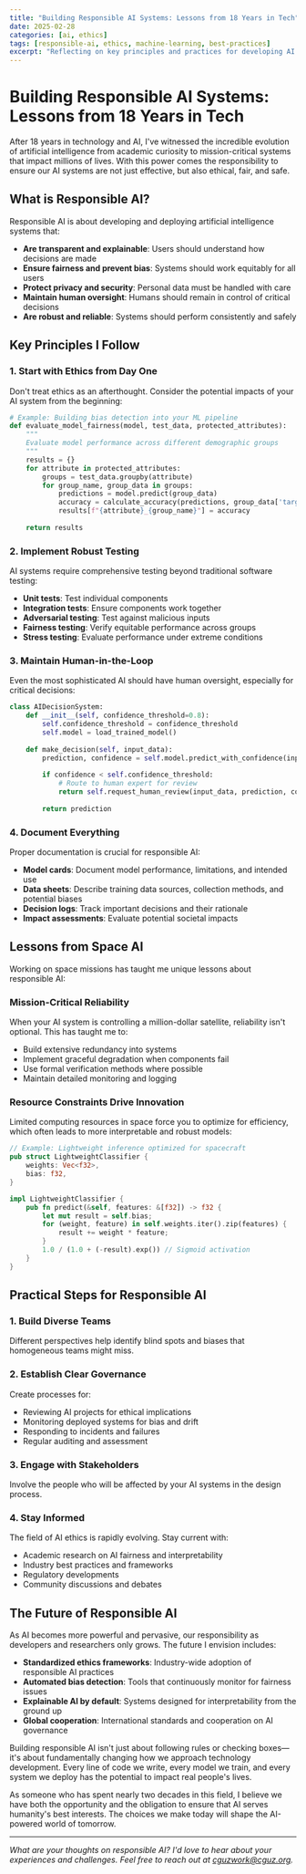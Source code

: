 ```yaml
---
title: "Building Responsible AI Systems: Lessons from 18 Years in Tech"
date: 2025-02-28
categories: [ai, ethics]
tags: [responsible-ai, ethics, machine-learning, best-practices]
excerpt: "Reflecting on key principles and practices for developing AI systems that are both powerful and responsible"
---
```


# Building Responsible AI Systems: Lessons from 18 Years in Tech

After 18 years in technology and AI, I've witnessed the incredible evolution of artificial intelligence from academic curiosity to mission-critical systems that impact millions of lives. With this power comes the responsibility to ensure our AI systems are not just effective, but also ethical, fair, and safe.

## What is Responsible AI?

Responsible AI is about developing and deploying artificial intelligence systems that:

- **Are transparent and explainable**: Users should understand how decisions are made
- **Ensure fairness and prevent bias**: Systems should work equitably for all users
- **Protect privacy and security**: Personal data must be handled with care
- **Maintain human oversight**: Humans should remain in control of critical decisions
- **Are robust and reliable**: Systems should perform consistently and safely

## Key Principles I Follow

### 1. Start with Ethics from Day One

Don't treat ethics as an afterthought. Consider the potential impacts of your AI system from the beginning:

```python
# Example: Building bias detection into your ML pipeline
def evaluate_model_fairness(model, test_data, protected_attributes):
    """
    Evaluate model performance across different demographic groups
    """
    results = {}
    for attribute in protected_attributes:
        groups = test_data.groupby(attribute)
        for group_name, group_data in groups:
            predictions = model.predict(group_data)
            accuracy = calculate_accuracy(predictions, group_data['target'])
            results[f"{attribute}_{group_name}"] = accuracy
    
    return results
```

### 2. Implement Robust Testing

AI systems require comprehensive testing beyond traditional software testing:

- **Unit tests**: Test individual components
- **Integration tests**: Ensure components work together
- **Adversarial testing**: Test against malicious inputs
- **Fairness testing**: Verify equitable performance across groups
- **Stress testing**: Evaluate performance under extreme conditions

### 3. Maintain Human-in-the-Loop

Even the most sophisticated AI should have human oversight, especially for critical decisions:

```python
class AIDecisionSystem:
    def __init__(self, confidence_threshold=0.8):
        self.confidence_threshold = confidence_threshold
        self.model = load_trained_model()
    
    def make_decision(self, input_data):
        prediction, confidence = self.model.predict_with_confidence(input_data)
        
        if confidence < self.confidence_threshold:
            # Route to human expert for review
            return self.request_human_review(input_data, prediction, confidence)
        
        return prediction
```

### 4. Document Everything

Proper documentation is crucial for responsible AI:

- **Model cards**: Document model performance, limitations, and intended use
- **Data sheets**: Describe training data sources, collection methods, and potential biases
- **Decision logs**: Track important decisions and their rationale
- **Impact assessments**: Evaluate potential societal impacts

## Lessons from Space AI

Working on space missions has taught me unique lessons about responsible AI:

### Mission-Critical Reliability

When your AI system is controlling a million-dollar satellite, reliability isn't optional. This has taught me to:

- Build extensive redundancy into systems
- Implement graceful degradation when components fail
- Use formal verification methods where possible
- Maintain detailed monitoring and logging

### Resource Constraints Drive Innovation

Limited computing resources in space force you to optimize for efficiency, which often leads to more interpretable and robust models:

```rust
// Example: Lightweight inference optimized for spacecraft
pub struct LightweightClassifier {
    weights: Vec<f32>,
    bias: f32,
}

impl LightweightClassifier {
    pub fn predict(&self, features: &[f32]) -> f32 {
        let mut result = self.bias;
        for (weight, feature) in self.weights.iter().zip(features) {
            result += weight * feature;
        }
        1.0 / (1.0 + (-result).exp()) // Sigmoid activation
    }
}
```

## Practical Steps for Responsible AI

### 1. Build Diverse Teams

Different perspectives help identify blind spots and biases that homogeneous teams might miss.

### 2. Establish Clear Governance

Create processes for:
- Reviewing AI projects for ethical implications
- Monitoring deployed systems for bias and drift
- Responding to incidents and failures
- Regular auditing and assessment

### 3. Engage with Stakeholders

Involve the people who will be affected by your AI systems in the design process.

### 4. Stay Informed

The field of AI ethics is rapidly evolving. Stay current with:
- Academic research on AI fairness and interpretability
- Industry best practices and frameworks
- Regulatory developments
- Community discussions and debates

## The Future of Responsible AI

As AI becomes more powerful and pervasive, our responsibility as developers and researchers only grows. The future I envision includes:

- **Standardized ethics frameworks**: Industry-wide adoption of responsible AI practices
- **Automated bias detection**: Tools that continuously monitor for fairness issues
- **Explainable AI by default**: Systems designed for interpretability from the ground up
- **Global cooperation**: International standards and cooperation on AI governance

Building responsible AI isn't just about following rules or checking boxes—it's about fundamentally changing how we approach technology development. Every line of code we write, every model we train, and every system we deploy has the potential to impact real people's lives.

As someone who has spent nearly two decades in this field, I believe we have both the opportunity and the obligation to ensure that AI serves humanity's best interests. The choices we make today will shape the AI-powered world of tomorrow.

---

*What are your thoughts on responsible AI? I'd love to hear about your experiences and challenges. Feel free to reach out at [cguzwork@cguz.org](mailto:cguzwork@cguz.org).*

